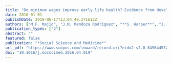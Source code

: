 ```yaml
---
title: "Do minimum wages improve early life health? Evidence from developing countries"
date: 2016-01-01
publishDate: 2019-06-17T13:04:49.271612Z
authors: ["M.F. Majid", "J.M. Mendoza Rodrı́guez", "**S. Harper**", "J. Frank", "A. Nandi"]
publication_types: ["2"]
abstract: ""
featured: false
publication: "*Social Science and Medicine*"
url_pdf: "https://www.scopus.com/inward/record.uri?eid=2-s2.0-84964453208&doi=10.1016%2fj.socscimed.2016.04.019&partnerID=40&md5=6cf4b0664ecaf0033fb7dc9960552f7d"
doi: "10.1016/j.socscimed.2016.04.019"
---
```


